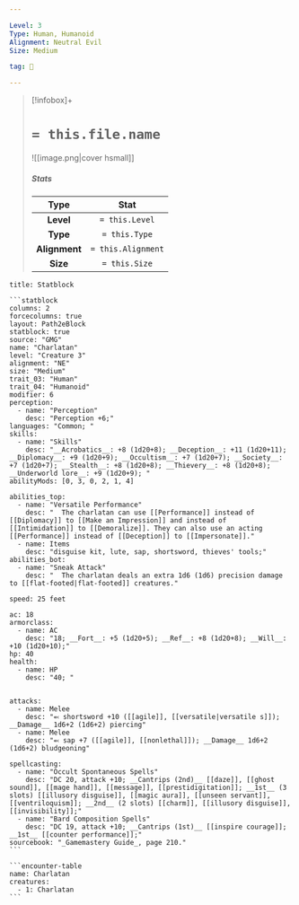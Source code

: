 ```yaml
---

Level: 3
Type: Human, Humanoid
Alignment: Neutral Evil
Size: Medium

tag: 👹

---
```


> [!infobox]+
> #  `= this.file.name`
> ![[image.png|cover hsmall]]
> ##### Stats
> Type | Stat |
> :---:|:---:|
> **Level** | `= this.Level` |
> **Type** | `= this.Type` |
> **Alignment** | `= this.Alignment` |
> **Size** | `= this.Size` |



````ad-info
title: Statblock

```statblock
columns: 2
forcecolumns: true
layout: Path2eBlock
statblock: true
source: "GMG"
name: "Charlatan"
level: "Creature 3"
alignment: "NE"
size: "Medium"
trait_03: "Human"
trait_04: "Humanoid"
modifier: 6
perception:
  - name: "Perception"
    desc: "Perception +6;"
languages: "Common; "
skills:
  - name: "Skills"
    desc: "__Acrobatics__: +8 (1d20+8); __Deception__: +11 (1d20+11); __Diplomacy__: +9 (1d20+9); __Occultism__: +7 (1d20+7); __Society__: +7 (1d20+7); __Stealth__: +8 (1d20+8); __Thievery__: +8 (1d20+8); __Underworld lore__: +9 (1d20+9); "
abilityMods: [0, 3, 0, 2, 1, 4]

abilities_top:
  - name: "Versatile Performance"
    desc: "  The charlatan can use [[Performance]] instead of [[Diplomacy]] to [[Make an Impression]] and instead of [[Intimidation]] to [[Demoralize]]. They can also use an acting [[Performance]] instead of [[Deception]] to [[Impersonate]]."
  - name: Items
    desc: "disguise kit, lute, sap, shortsword, thieves' tools;"
abilities_bot:
  - name: "Sneak Attack"
    desc: "  The charlatan deals an extra 1d6 (1d6) precision damage to [[flat-footed|flat-footed]] creatures."

speed: 25 feet

ac: 18
armorclass:
  - name: AC
    desc: "18; __Fort__: +5 (1d20+5); __Ref__: +8 (1d20+8); __Will__: +10 (1d20+10);"
hp: 40
health:
  - name: HP
    desc: "40; "


attacks:
  - name: Melee
    desc: "⬻ shortsword +10 ([[agile]], [[versatile|versatile s]]); __Damage__ 1d6+2 (1d6+2) piercing"
  - name: Melee
    desc: "⬻ sap +7 ([[agile]], [[nonlethal]]); __Damage__ 1d6+2 (1d6+2) bludgeoning"

spellcasting:
  - name: "Occult Spontaneous Spells"
    desc: "DC 20, attack +10; __Cantrips (2nd)__ [[daze]], [[ghost sound]], [[mage hand]], [[message]], [[prestidigitation]]; __1st__ (3 slots) [[illusory disguise]], [[magic aura]], [[unseen servant]], [[ventriloquism]]; __2nd__ (2 slots) [[charm]], [[illusory disguise]], [[invisibility]];"
  - name: "Bard Composition Spells"
    desc: "DC 19, attack +10; __Cantrips (1st)__ [[inspire courage]]; __1st__ [[counter performance]];"
sourcebook: "_Gamemastery Guide_, page 210."
```

```encounter-table
name: Charlatan
creatures:
  - 1: Charlatan
```

````


